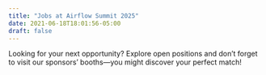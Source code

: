 ```yaml
---
title: "Jobs at Airflow Summit 2025"
date: 2021-06-18T18:01:56-05:00
draft: false
---
```


Looking for your next opportunity? Explore open positions and don’t forget to visit our sponsors’ booths—you might discover your perfect match!